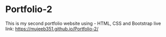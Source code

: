 # Portfolio-2
This is my second portfolio website using - HTML, CSS and Bootstrap
live link:
https://mujeeb351.github.io/Portfolio-2/
